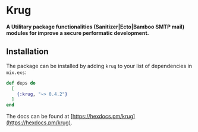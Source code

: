 # Krug

**A Utilitary package functionalities (Sanitizer|Ecto|Bamboo SMTP mail) 
modules for improve a secure performatic development.**

## Installation

The package can be installed by adding `krug` to your list of dependencies in `mix.exs`:

```elixir
def deps do
  [
    {:krug, "~> 0.4.2"}
  ]
end
```

The docs can be found at [https://hexdocs.pm/krug](https://hexdocs.pm/krug).

